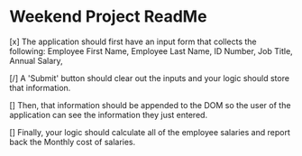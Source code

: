 Weekend Project ReadMe
=======================

[x]  The application should first have an input form that collects the following:
    Employee First Name,
    Employee Last Name,
    ID Number,
    Job Title,
    Annual Salary,

[/]  A 'Submit' button should clear out the inputs and your logic should store
    that information.

[]  Then, that information should be appended to the DOM so
    the user of the application can see the information they just entered.

[]  Finally, your logic should calculate all of the employee salaries and report
    back the Monthly cost of  salaries.
    
